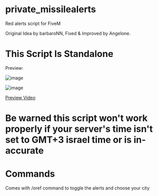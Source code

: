 # private_missilealerts
Red alerts script for FiveM

Original Idea by barbaroNN, Fixed & Improved by Angelone.

# This Script Is Standalone

Preview:


![image](https://github.com/user-attachments/assets/fcff08df-e38e-4a79-9889-73c914c2976a)


![image](https://github.com/user-attachments/assets/6c494d6c-3bda-4ada-b989-df3b4f832a96)


[Preview Video](https://streamable.com/ctq4rd)


# Be warned this script won't work properly if your server's time isn't set to GMT+3 israel time or is in-accurate

# Commands
Comes with /oref command to toggle the alerts and choose your city
